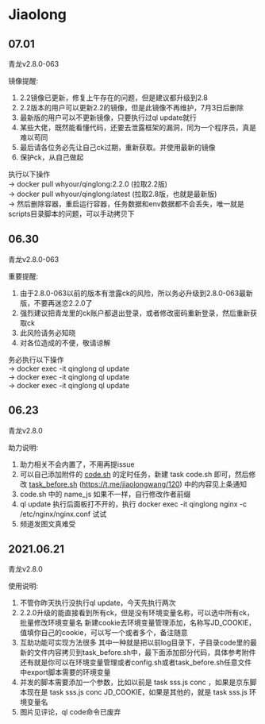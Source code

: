 # Jiaolong
## 07.01
青龙v2.8.0-063

镜像提醒:

1. 2.2镜像已更新，修复上午存在的问题，但是建议都升级到2.8
2. 2.2版本的用户可以更新2.2的镜像，但是此镜像不再维护，7月3日后删除
3. 最新版的用户可以不更新镜像，只要执行过ql update就行
4. 某些大佬，既然能看懂代码，还要去泄露框架的漏洞，同为一个程序员，真是难以苟同
5. 最后请各位务必先让自己ck过期，重新获取。并使用最新的镜像
6. 保护ck，从自己做起

执行以下操作  
-> docker pull whyour/qinglong:2.2.0 (拉取2.2版)  
-> docker pull whyour/qinglong:latest (拉取2.8版，也就是最新版)  
-> 然后删除容器，重启运行容器，任务数据和env数据都不会丢失，唯一就是scripts目录脚本的问题，可以手动拷贝下

## 06.30
青龙v2.8.0-063

重要提醒:

1. 由于2.8.0-063以前的版本有泄露ck的风险，所以务必升级到2.8.0-063最新版，不要再迷恋2.2.0了
2. 强烈建议把青龙里的ck账户都退出登录，或者修改密码重新登录，然后重新获取ck
3. 此风险请务必知晓
4. 对各位造成的不便，敬请谅解

务必执行以下操作  
-> docker exec -it qinglong ql update  
-> docker exec -it qinglong ql update  
-> docker exec -it qinglong ql update  

## 06.23
青龙v2.8.0

助力说明:

1. 助力相关不会内置了，不用再提issue
2. 可以自己添加附件的 [code.sh](https://github.com/kiddin9/Oreomeow-VIP/blob/main/Conf/Qinglong/code.sh) 的定时任务，新建 task code.sh 即可，然后修改 [task_before.sh](https://github.com/kiddin9/Oreomeow-VIP/blob/main/Conf/Qinglong/task_before.sh) (https://t.me/jiaolongwang/120) 中的内容见上条通知
3. code.sh 中的 name_js 如果不一样，自行修改作者前缀
4. ql update 执行后面板打不开的，执行 docker exec -it qinglong nginx -c /etc/nginx/nginx.conf 试试
5. 频道发图文真难受

## 2021.06.21
青龙v2.8.0

使用说明:

1. 不管你昨天执行没执行ql update，今天先执行两次
2. 2.2.0升级的能直接看到所有ck，但是没有环境变量名称，可以选中所有ck，批量修改环境变量名
   新建cookie去环境变量管理添加，名称写JD_COOKIE，值填你自己的cookie，可以写一个或者多个，备注随意
3. 互助功能可实现方法很多
   其中一种就是把以前log目录下，子目录code里的最新的文件内容拷贝到task_before.sh中，最下面添加部分代码，具体参考附件
   还有就是你可以在环境变量管理或者config.sh或者task_before.sh任意文件中export脚本需要的环境变量
4. 并发的脚本需要添加一个参数，比如以前是  task sss.js conc ，如果是京东脚本现在是 task sss.js conc JD_COOKIE，如果是其他的，就是 task sss.js 环境变量名
5. 图片见评论，ql code命令已废弃
